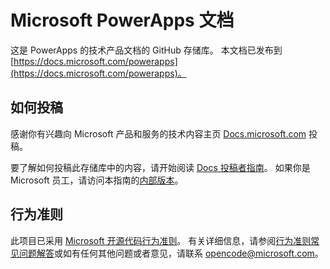 # <a name="microsoft-powerapps-documentation"></a>Microsoft PowerApps 文档

这是 PowerApps 的技术产品文档的 GitHub 存储库。 本文档已发布到 [https://docs.microsoft.com/powerapps](https://docs.microsoft.com/powerapps)。

## <a name="how-to-contribute"></a>如何投稿

感谢你有兴趣向 Microsoft 产品和服务的技术内容主页 [Docs.microsoft.com](https://docs.microsoft.com/) 投稿。

要了解如何投稿此存储库中的内容，请开始阅读 [Docs 投稿者指南](https://docs.microsoft.com/contribute)。 如果你是 Microsoft 员工，请访问本指南的[内部版本](https://aka.ms/docsguidescontribute)。

## <a name="code-of-conduct"></a>行为准则

此项目已采用 [Microsoft 开源代码行为准则](https://opensource.microsoft.com/codeofconduct/)。 有关详细信息，请参阅[行为准则常见问题解答](https://opensource.microsoft.com/codeofconduct/faq/)或如有任何其他问题或者意见，请联系 [opencode@microsoft.com](mailto:opencode@microsoft.com)。